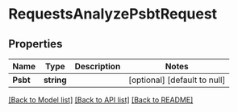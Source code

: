 # RequestsAnalyzePsbtRequest

## Properties
Name | Type | Description | Notes
------------ | ------------- | ------------- | -------------
**Psbt** | **string** |  | [optional] [default to null]

[[Back to Model list]](../README.md#documentation-for-models) [[Back to API list]](../README.md#documentation-for-api-endpoints) [[Back to README]](../README.md)

